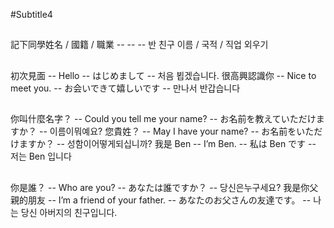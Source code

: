 #Subtitle4

##

記下同學姓名 / 國籍 / 職業 -- -- -- 반 친구 이름 / 국적 / 직업 외우기

##

初次見面 -- Hello -- はじめまして -- 처음 뵙겠습니다.
很高興認識你 -- Nice to meet you. -- お会いできて嬉しいです -- 만나서 반갑습니다

##

你叫什麼名字？ -- Could you tell me your name? -- お名前を教えていただけますか？ -- 이름이뭐예요?
您貴姓？ -- May I have your name? -- お名前をいただけますか？ -- 성함이어떻게되십니까?
我是 Ben -- I’m Ben. -- 私は Ben です -- 저는 Ben 입니다

##

你是誰？ -- Who are you? -- あなたは誰ですか？ -- 당신은누구세요?
我是你父親的朋友 -- I’m a friend of your father. -- あなたのお父さんの友達です。 -- 나는 당신 아버지의 친구입니다.
